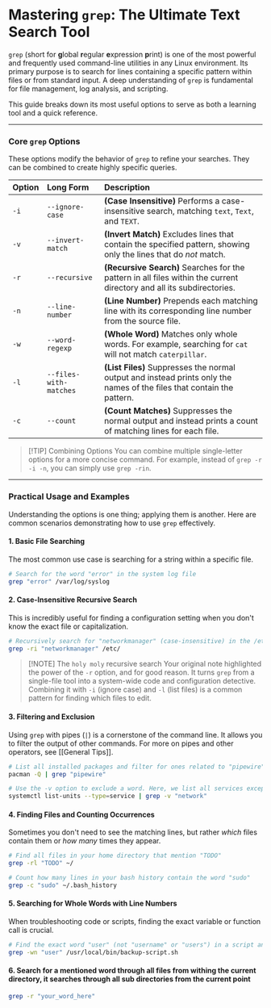 
# Mastering `grep`: The Ultimate Text Search Tool

`grep` (short for **g**lobal **r**egular **e**xpression **p**rint) is one of the most powerful and frequently used command-line utilities in any Linux environment. Its primary purpose is to search for lines containing a specific pattern within files or from standard input. A deep understanding of `grep` is fundamental for file management, log analysis, and scripting.

This guide breaks down its most useful options to serve as both a learning tool and a quick reference.

---

### Core `grep` Options

These options modify the behavior of `grep` to refine your searches. They can be combined to create highly specific queries.

| Option | Long Form | Description |
| :--- | :--- | :--- |
| `-i` | `--ignore-case` | **(Case Insensitive)** Performs a case-insensitive search, matching `text`, `Text`, and `TEXT`. |
| `-v` | `--invert-match` | **(Invert Match)** Excludes lines that contain the specified pattern, showing only the lines that do *not* match. |
| `-r` | `--recursive` | **(Recursive Search)** Searches for the pattern in all files within the current directory and all its subdirectories. |
| `-n` | `--line-number` | **(Line Number)** Prepends each matching line with its corresponding line number from the source file. |
| `-w` | `--word-regexp` | **(Whole Word)** Matches only whole words. For example, searching for `cat` will not match `caterpillar`. |
| `-l` | `--files-with-matches` | **(List Files)** Suppresses the normal output and instead prints only the names of the files that contain the pattern. |
| `-c` | `--count` | **(Count Matches)** Suppresses the normal output and instead prints a count of matching lines for each file. |

> [!TIP] Combining Options
> You can combine multiple single-letter options for a more concise command. For example, instead of `grep -r -i -n`, you can simply use `grep -rin`.

---

### Practical Usage and Examples

Understanding the options is one thing; applying them is another. Here are common scenarios demonstrating how to use `grep` effectively.

#### 1. Basic File Searching

The most common use case is searching for a string within a specific file.

```bash
# Search for the word "error" in the system log file
grep "error" /var/log/syslog
```

#### 2. Case-Insensitive Recursive Search

This is incredibly useful for finding a configuration setting when you don't know the exact file or capitalization.

```bash
# Recursively search for "networkmanager" (case-insensitive) in the /etc/ directory
grep -ri "networkmanager" /etc/
```

> [!NOTE] The `holy moly` recursive search
> Your original note highlighted the power of the `-r` option, and for good reason. It turns `grep` from a single-file tool into a system-wide code and configuration detective. Combining it with `-i` (ignore case) and `-l` (list files) is a common pattern for finding which files to edit.

#### 3. Filtering and Exclusion

Using `grep` with pipes (`|`) is a cornerstone of the command line. It allows you to filter the output of other commands. For more on pipes and other operators, see [[General Tips]].

```bash
# List all installed packages and filter for ones related to "pipewire"
pacman -Q | grep "pipewire"

# Use the -v option to exclude a word. Here, we list all services except for network-related ones.
systemctl list-units --type=service | grep -v "network"
```

#### 4. Finding Files and Counting Occurrences

Sometimes you don't need to see the matching lines, but rather *which* files contain them or *how many* times they appear.

```bash
# Find all files in your home directory that mention "TODO"
grep -rl "TODO" ~/

# Count how many lines in your bash history contain the word "sudo"
grep -c "sudo" ~/.bash_history
```

#### 5. Searching for Whole Words with Line Numbers

When troubleshooting code or scripts, finding the exact variable or function call is crucial.

```bash
# Find the exact word "user" (not "username" or "users") in a script and show the line number
grep -wn "user" /usr/local/bin/backup-script.sh
```

#### 6. Search for a mentioned word through all files from withing the current directory, it searches through all sub directories from the current point

```bash
grep -r "your_word_here"
```